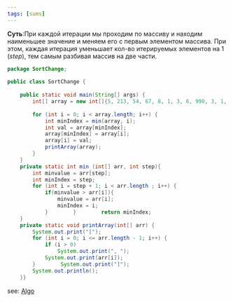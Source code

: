 ```yaml
---
tags: [sums]
---
```


**Суть**:При каждой итерации мы проходим по массиву и находим наименьшее значение и меняем его с первым элементом массива. При этом,  каждая итерация уменьшает кол-во итерируемых элементов на 1 (*step*), тем самым разбивая массив на две части.
```java
package SortChange;  
  
public class SortChange {  
  
    public static void main(String[] args) {  
        int[] array = new int[]{5, 213, 54, 67, 8, 1, 3, 6, 990, 3, 1, 434, 4};  
  
        for (int i = 0; i < array.length; i++) {  
            int minIndex = min(array, i);  
            int val = array[minIndex];  
            array[minIndex] = array[i];  
            array[i] = val;  
            printArray(array);  
        }  
    }  
    private static int min (int[] arr, int step){  
        int minvalue = arr[step];  
        int minIndex = step;  
        for (int i = step + 1; i < arr.length ; i++) {  
            if(minvalue > arr[i]){  
                minvalue = arr[i];  
                minIndex = i;  
            }        }        return minIndex;  
    }  
    private static void printArray(int[] arr) {  
        System.out.print("[");  
        for (int i = 0; i <= arr.length - 1; i++) {  
            if (i > 0)  
                System.out.print(", ");  
            System.out.print(arr[i]);  
        }        System.out.print("]");  
        System.out.println();  
    }}
```
see: [Algo](📙MOC-ALGORITHMS.md)
